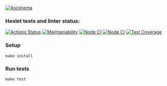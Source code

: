 [![Asciinema](https://asciinema.org/a/G7CSE6RMG80OHRrfpKhVlS40w.svg)](https://asciinema.org/a/G7CSE6RMG80OHRrfpKhVlS40w)


### Hexlet tests and linter status:
[![Actions Status](https://github.com/unclebusy/frontend-project-46/actions/workflows/hexlet-check.yml/badge.svg)](https://github.com/unclebusy/frontend-project-46/actions)
[![Maintainability](https://api.codeclimate.com/v1/badges/e6ce8d73df54e3b970ce/maintainability)](https://codeclimate.com/github/unclebusy/frontend-project-46/maintainability)
[![Node CI](https://github.com/unclebusy/frontend-project-46/actions/workflows/hexlet-check.yml/badge.svg)](https://github.com/unclebusy/frontend-project-46/workflows/hexlet-check.yml)
[![Node CI](https://github.com/unclebusy/frontend-project-46/actions/workflows/nodejs.yml/badge.svg)](https://github.com/unclebusy/frontend-project-46/workflows/nodejs.yml)
[![Test Coverage](https://api.codeclimate.com/v1/badges/e6ce8d73df54e3b970ce/test_coverage)](https://codeclimate.com/github/unclebusy/frontend-project-46/test_coverage)

### Setup
```
make install
```

### Run tests
```
make test
```
